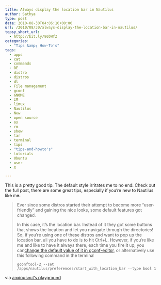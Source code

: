 ```yaml
---
title: Always display the location bar in Nautilus
author: Sathya
type: post
date: 2010-08-30T04:06:10+00:00
url: /2010/08/30/always-display-the-location-bar-in-nautilus/
topsy_short_url:
  - http://bit.ly/90bWfZ
categories:
  - "Tips &amp; How-To's"
tags:
  - apps
  - cat
  - commands
  - DE
  - distro
  - distros
  - dl
  - File management
  - gconf
  - GNOME
  - IM
  - linux
  - Nautilus
  - New
  - open source
  - os
  - rm
  - show
  - tar
  - terminal
  - tips
  - "tips-and-howto's"
  - tutorials
  - Ubuntu
  - user
  - X

---
```

This is a pretty good tip. The default style irritates me to no end. Check out the full post, there are some great tips, especially if you&#8217;re new to Nautilus like me.

> Ever since some distros started their attempt to become more “user-friendly” and gaining the nice looks, some default features got changed.
> 
> In this case, it’s the location bar. Instead of it they got some buttons that shows the location and let you navigate through the directories! So, if you’re using one of these distros and want to pop up the location bar, all you have to do is to hit Ctrl+L. However, if you’re like me and like to have it always there, each time you fire it up, you can[change the default value of it in gconf-editor][1], or alternatively use this following command in the terminal
> 
> `gconftool-2 --set /apps/nautilus/preferences/start_with_location_bar --type bool 1`

via [anxiousnut&#8217;s playground][2]

 [1]: http://zappedpoint.wordpress.com/2010/05/14/change-the-default-view-in-nautilus
 [2]: http://anxiousnut.wordpress.com/2010/08/28/nautilus-unpopular-flabbergasting-snippets/